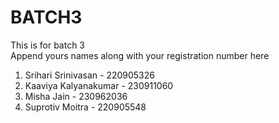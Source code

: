 # BATCH3
This is for batch 3  
Append yours names along with your registration number here

1. Srihari Srinivasan - 220905326
2. Kaaviya Kalyanakumar - 230911060
3. Misha Jain - 230962036
4. Suprotiv Moitra - 220905548
